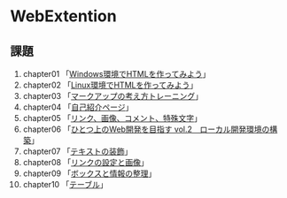 # WebExtention

## 課題
1. chapter01 「[Windows環境でHTMLを作ってみよう](chapter01/ch01-firsthtml-win.html)」  
2. chapter02 「[Linux環境でHTMLを作ってみよう](chapter02/ch02-firsthtml-linux.html)」
3. chapter03 「[マークアップの考え方トレーニング](chapter03/ch03-markuptag1.html)」
4. chapter04 「[自己紹介ページ](chapter04/ch04-markuptag1.html)」
5. chapter05 「[リンク、画像、コメント、特殊文字](chapter05/ch05-markuptag2.html)」
6. chapter06 「[ひとつ上のWeb開発を目指す vol.2　ローカル開発環境の構築](chapter06/index.html)」
7. chapter07 「[テキストの装飾](chapter07/ch07-fontsytle.html)」
8. chapter08 「[リンクの設定と画像](chapter08/ch08-linkimg.html)」
9. chapter09 「[ボックスと情報の整理](chapter09/ch09-boxcss.html)」
10. chapter10 「[テーブル](chapter10/ch10-table.html)」
